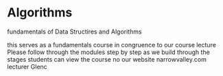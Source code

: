# Algorithms
fundamentals of Data Structires and Algorithms

this serves as a fundamentals course in congruence to our course lecture
Please follow through the modules step by step as we build through the stages
students can view the course no our website narrowvalley.com 
lecturer Glenc
